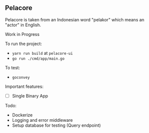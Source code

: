 ## Pelacore

Pelacore is taken from an Indonesian word "pelakor" which means an "actor" in English.

Work in Progress

To run the project:

- `yarn run build` at `pelacore-ui`
- `go run ./cmd/app/main.go`

To test:

- `goconvey`

Important features:

- [ ] Single Binary App

Todo:

- Dockerize
- Logging and error middleware
- Setup database for testing (Query endpoint)